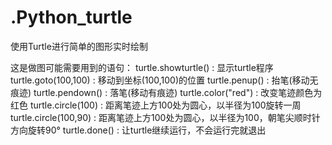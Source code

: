 # .Python_turtle
使用Turtle进行简单的图形实时绘制

这是做图可能需要用到的语句：
turtle.showturtle() : 显示turtle程序
turtle.goto(100,100) : 移动到坐标(100,100)的位置
turtle.penup() : 抬笔(移动无痕迹)
turtle.pendown() : 落笔(移动有痕迹)
turtle.color("red") : 改变笔迹颜色为红色
turtle.circle(100) : 距离笔迹上方100处为圆心，以半径为100旋转一周
turtle.circle(100,90) : 距离笔迹上方100处为圆心，以半径为100，朝笔尖顺时针方向旋转90°
turtle.done() : 让turtle继续运行，不会运行完就退出
